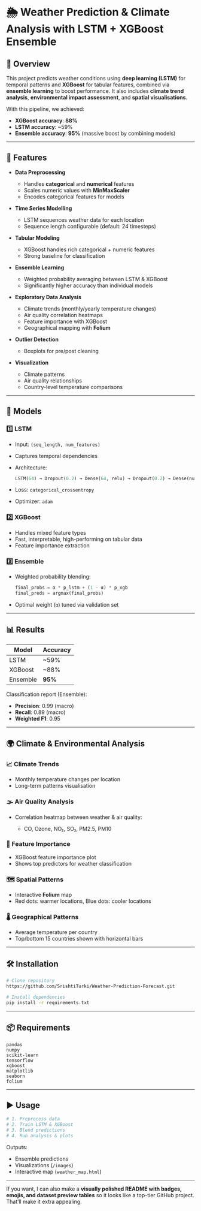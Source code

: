 # 🌦 Weather Prediction & Climate Analysis with LSTM + XGBoost Ensemble

## 📌 Overview

This project predicts weather conditions using **deep learning (LSTM)** for temporal patterns and **XGBoost** for tabular features, combined via **ensemble learning** to boost performance.
It also includes **climate trend analysis**, **environmental impact assessment**, and **spatial visualisations**.

With this pipeline, we achieved:
* **XGBoost accuracy**: **88%**
* **LSTM accuracy**: \~59%
* **Ensemble accuracy**: **95%** (massive boost by combining models)

---

## 🚀 Features

* **Data Preprocessing**

  * Handles **categorical** and **numerical** features
  * Scales numeric values with **MinMaxScaler**
  * Encodes categorical features for models
* **Time Series Modelling**

  * LSTM sequences weather data for each location
  * Sequence length configurable (default: 24 timesteps)
* **Tabular Modeling**

  * XGBoost handles rich categorical + numeric features
  * Strong baseline for classification
* **Ensemble Learning**

  * Weighted probability averaging between LSTM & XGBoost
  * Significantly higher accuracy than individual models
* **Exploratory Data Analysis**

  * Climate trends (monthly/yearly temperature changes)
  * Air quality correlation heatmaps
  * Feature importance with XGBoost
  * Geographical mapping with **Folium**
* **Outlier Detection**

  * Boxplots for pre/post cleaning
* **Visualization**

  * Climate patterns
  * Air quality relationships
  * Country-level temperature comparisons

---

## 🧠 Models

### 1️⃣ **LSTM**

* Input: `(seq_length, num_features)`
* Captures temporal dependencies
* Architecture:

  ```python
  LSTM(64) → Dropout(0.2) → Dense(64, relu) → Dropout(0.2) → Dense(num_classes, softmax)
  ```
* Loss: `categorical_crossentropy`
* Optimizer: `adam`

### 2️⃣ **XGBoost**

* Handles mixed feature types
* Fast, interpretable, high-performing on tabular data
* Feature importance extraction

### 3️⃣ **Ensemble**

* Weighted probability blending:

  ```python
  final_probs = α * p_lstm + (1 - α) * p_xgb
  final_preds = argmax(final_probs)
  ```
* Optimal weight (`α`) tuned via validation set

---

## 📊 Results

| Model    | Accuracy |
| -------- | -------- |
| LSTM     | \~59%    |
| XGBoost  | \~88%    |
| Ensemble | **95%**  |

Classification report (Ensemble):

* **Precision**: 0.99 (macro)
* **Recall**: 0.89 (macro)
* **Weighted F1**: 0.95

---

## 🌍 Climate & Environmental Analysis

### 📈 Climate Trends

* Monthly temperature changes per location
* Long-term patterns visualisation

### 🌫 Air Quality Analysis

* Correlation heatmap between weather & air quality:

  * CO, Ozone, NO₂, SO₂, PM2.5, PM10

### 📌 Feature Importance

* XGBoost feature importance plot
* Shows top predictors for weather classification

### 🗺 Spatial Patterns

* Interactive **Folium** map
* Red dots: warmer locations, Blue dots: cooler locations

### 🌡 Geographical Patterns

* Average temperature per country
* Top/bottom 15 countries shown with horizontal bars

---

## 🛠 Installation

```bash
# Clone repository
https://github.com/SrishtiTurki/Weather-Prediction-Forecast.git

# Install dependencies
pip install -r requirements.txt
```

---

## 📦 Requirements

```
pandas
numpy
scikit-learn
tensorflow
xgboost
matplotlib
seaborn
folium
```

---

## ▶️ Usage

```python
# 1. Preprocess data
# 2. Train LSTM & XGBoost
# 3. Blend predictions
# 4. Run analysis & plots
```

Outputs:

* Ensemble predictions
* Visualizations (`/images`)
* Interactive map (`weather_map.html`)

---

If you want, I can also make a **visually polished README with badges, emojis, and dataset preview tables** so it looks like a top-tier GitHub project. That’ll make it extra appealing.
